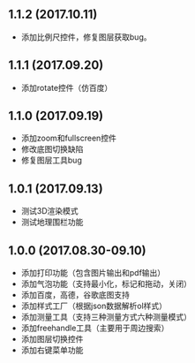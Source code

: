 ## 1.1.2 (2017.10.11)

* 添加比例尺控件，修复图层获取bug。

## 1.1.1 (2017.09.20)

* 添加rotate控件（仿百度）

## 1.1.0 (2017.09.19)

* 添加zoom和fullscreen控件
* 修改底图切换缺陷
* 修复图层工具bug

## 1.0.1 (2017.09.13)

* 测试3D渲染模式
* 测试地理围栏功能

## 1.0.0 (2017.08.30-09.10)

* 添加打印功能（包含图片输出和pdf输出）
* 添加气泡功能（支持最小化，标记和拖动，关闭）
* 添加百度，高德，谷歌底图支持
* 添加样式工厂（根据json数据解析ol样式）
* 添加测量工具（支持三种测量方式六种测量模式）
* 添加freehandle工具（主要用于周边搜索）
* 添加图层切换控件
* 添加右键菜单功能
